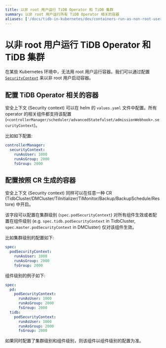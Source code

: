 ```yaml
---
title: 以非 root 用户运行 TiDB Operator 和 TiDB 集群
summary: 以非 root 用户运行所有 TiDB Operator 相关的容器
aliases: ['/docs/tidb-in-kubernetes/dev/containers-run-as-non-root-user/']
---
```


# 以非 root 用户运行 TiDB Operator 和 TiDB 集群

在某些 Kubernetes 环境中，无法用 root 用户运行容器。我们可以通过配置 [`SecurityContext`](https://kubernetes.io/docs/tasks/configure-pod-container/security-context/#set-the-security-context-for-a-pod) 来以非 root 用户启动容器。

## 配置 TiDB Operator 相关的容器

安全上下文 (Security context) 可以在 helm 的 `values.yaml` 文件中配置。所有 operator 的相关组件都支持该配置 (`<controllerManager/scheduler/advancedStatefulset/admissionWebhook>.securityContext`)。

比如如下配置:

```yaml
controllerManager:
  securityContext:
    runAsUser: 1000
    runAsGroup: 2000
    fsGroup: 2000
```

## 配置按照 CR 生成的容器

安全上下文 (Security context) 同样可以在任意一种 CR (TidbCluster/DMCluster/TiInitializer/TiMonitor/Backup/BackupSchedule/Restore) 中开启。

该字段可以配置在集群级别 (`spec.podSecurityContext`) 对所有组件生效或者配置在组件级别 (e.g. `spec.tidb.podSecurityContext` in TidbCluster, `spec.master.podSecurityContext` in DMCluster) 仅对该组件生效。

比如集群级别的配置如下:

```yaml
spec:
  podSecurityContext:
    runAsUser: 1000
    runAsGroup: 2000
    fsGroup: 2000
```

组件级别的例子如下:

```yaml
spec:
  pd:
    podSecurityContext:
      runAsUser: 1000
      runAsGroup: 2000
      fsGroup: 2000
  tidb:
    podSecurityContext:
      runAsUser: 1000
      runAsGroup: 2000
      fsGroup: 2000
```

如果同时配置了集群级别和组件级别，则该组件以组件级别的配置为准。
